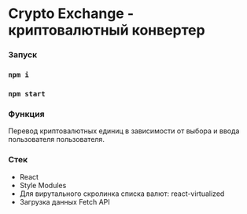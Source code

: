 # Crypto Exchange - криптовалютный конвертер

### Запуск
### `npm i`
### `npm start`


### Функция
Перевод криптовалютных единиц в зависимости от выбора и ввода пользователя пользователя.

### Стек
<ul>
  <li>React</li>
  <li>Style Modules</li>
  <li>Для вирутального скролинка списка валют: react-virtualized</li>
  <li>Загрузка данных Fetch API</li>
</ul>



